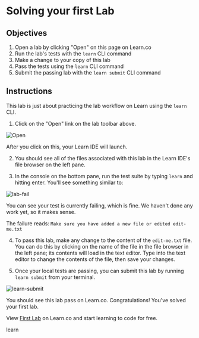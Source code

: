 # Solving your first Lab

## Objectives

1. Open a lab by clicking "Open" on this page on Learn.co
2. Run the lab's tests with the `learn` CLI command
3. Make a change to your copy of this lab
4. Pass the tests using the `learn` CLI command
5. Submit the passing lab with the `learn submit` CLI command

## Instructions

This lab is just about practicing the lab workflow on Learn using the `learn` CLI.

1. Click on the "Open" link on the lab toolbar above.

![Open](https://s3.amazonaws.com/learn-verified/LearnOpen.png)

After you click on this, your Learn IDE will launch.

2. You should see all of the files associated with this lab in the Learn IDE's file browser on the left pane.

3. In the console on the bottom pane, run the test suite by typing `learn` and hitting enter. You'll see something similar to:

![lab-fail](https://s3.amazonaws.com/learn-verified/LearnRunningLearrn.png)

You can see your test is currently failing, which is fine. We haven't done any work yet, so it makes sense.

The failure reads: `Make sure you have added a new file or edited edit-me.txt`

4. To pass this lab, make any change to the content of the `edit-me.txt` file. You can do this by clicking on the name of the file in the file browser in the left pane; its contents will load in the text editor. Type into the text editor to change the contents of the file, then save your changes.

5. Once your local tests are passing, you can submit this lab by running `learn submit` from your terminal.

![learn-submit](https://s3.amazonaws.com/learn-verified/LearnSubmit2.png)

You should see this lab pass on Learn.co. Congratulations! You've solved your first lab. 


<p data-visibility='hidden'>View <a href='https://learn.co/lessons/first-lab-ruby-learn-cli-ile'>First Lab</a> on Learn.co and start learning to code for free.</p>
learn
